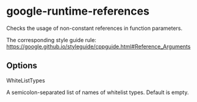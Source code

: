 # google-runtime-references

Checks the usage of non-constant references in function parameters.

The corresponding style guide rule:
<https://google.github.io/styleguide/cppguide.html#Reference_Arguments>

## Options

<div class="option">

WhiteListTypes

A semicolon-separated list of names of whitelist types. Default is
empty.

</div>
